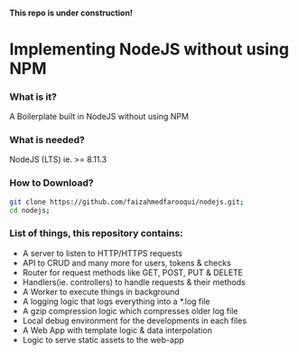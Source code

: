 #### This repo is under construction!

# Implementing NodeJS without using NPM

### What is it?

A Boilerplate built in NodeJS without using NPM

### What is needed?

NodeJS (LTS) ie. >= 8.11.3

### How to Download?

```sh
git clone https://github.com/faizahmedfarooqui/nodejs.git;
cd nodejs;
```

### List of things, this repository contains:

* A server to listen to HTTP/HTTPS requests
* API to CRUD and many more for users, tokens & checks
* Router for request methods like GET, POST, PUT & DELETE
* Handlers(ie. controllers) to handle requests & their methods
* A Worker to execute things in background
* A logging logic that logs everything into a *.log file
* A gzip compression logic which compresses older log file
* Local debug environment for the developments in each files
* A Web App with template logic & data interpolation
* Logic to serve static assets to the web-app
